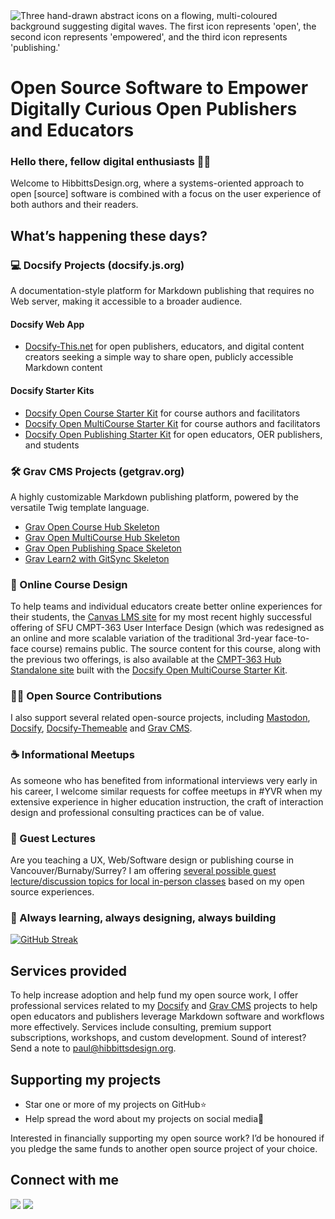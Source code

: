 <img src="https://github.com/user-attachments/assets/885d5aec-3a0f-40d6-bd52-55371dd4c1d7" alt="Three hand-drawn abstract icons on a flowing, multi-coloured background suggesting digital waves. The first icon represents 'open', the second icon represents 'empowered', and the third icon represents 'publishing.'" title="Image created by Jason Toal of Same Page Studio">

<h1>Open Source Software to Empower Digitally Curious Open Publishers and&nbsp;Educators</h1> 

### Hello there, fellow digital enthusiasts 👋🏼

Welcome to HibbittsDesign.org, where a systems-oriented approach to open [source] software is combined with a focus on the user experience of both authors and their readers.

## What’s happening these days?
### 💻 Docsify Projects (docsify.js.org)
A documentation-style platform for Markdown publishing that requires no Web server, making it accessible to a broader audience.

#### Docsify Web App
- [Docsify-This.net](http://docsify-this.net/) for open publishers, educators, and digital content creators seeking a simple way to share open, publicly accessible Markdown content

#### Docsify Starter Kits
- [Docsify Open Course Starter Kit](https://github.com/hibbitts-design/docsify-open-course-starter-kit) for course authors and facilitators
- [Docsify Open MultiCourse Starter Kit](https://github.com/hibbitts-design/docsify-open-multicourse-starter-kit) for course authors and facilitators
- [Docsify Open Publishing Starter Kit](https://github.com/hibbitts-design/docsify-open-publishing-starter-kit) for open educators, OER publishers, and students

### 🛠 Grav CMS Projects (getgrav.org)
A highly customizable Markdown publishing platform, powered by the versatile Twig template language.

- [Grav Open Course Hub Skeleton](https://github.com/hibbitts-design/grav-skeleton-course-hub)
- [Grav Open MultiCourse Hub Skeleton](https://github.com/hibbitts-design/grav-skeleton-multicourse-hub)
- [Grav Open Publishing Space Skeleton](https://github.com/hibbitts-design/grav-skeleton-open-publishing-space)
- [Grav Learn2 with GitSync Skeleton](https://github.com/hibbitts-design/grav-skeleton-learn2-with-git-sync)

### 🛟 Online Course Design

To help teams and individual educators create better online experiences for their students, the [Canvas LMS site](https://canvas.sfu.ca/courses/69678) for my most recent highly successful offering of SFU CMPT-363 User Interface Design (which was redesigned as an online and more scalable variation of the traditional 3rd-year face-to-face course) remains public. The source content for this course, along with the previous two offerings, is also available at the [CMPT-363 Hub Standalone site](https://paulhibbitts.github.io/cmpt-363) built with the [Docsify Open MultiCourse Starter Kit](https://github.com/hibbitts-design/docsify-open-multicourse-starter-kit).

### 🙏🏼 Open Source Contributions

I also support several related open-source projects, including [Mastodon](https://www.patreon.com/mastodon), [Docsify](https://opencollective.com/docsify), [Docsify-Themeable](https://github.com/sponsors/jhildenbiddle) and [Grav CMS](https://opencollective.com/grav).

### ☕️ Informational Meetups

As someone who has benefited from informational interviews very early in his career, I welcome similar requests for coffee meetups in #YVR when my extensive experience in higher education instruction, the craft of interaction design and professional consulting practices can be of value.

### 💼 Guest Lectures

Are you teaching a UX, Web/Software design or publishing course in Vancouver/Burnaby/Surrey? I am offering [several possible guest lecture/discussion topics for local in-person classes](https://www.linkedin.com/posts/paulhibbitts_are-you-teaching-a-ux-websoftware-design-activity-7097259423617712129-AtVi) based on my open source experiences.

### 🌱 Always learning, always designing, always building

[![GitHub Streak](https://streak-stats.demolab.com/?user=paulhibbitts)](https://git.io/streak-stats)

## Services provided
To help increase adoption and help fund my open source work, I offer professional services related to my [Docsify](https://docsify.js.org/#/) and [Grav CMS](https://getgrav.org/) projects to help open educators and publishers leverage Markdown software and workflows more effectively. Services include consulting, premium support subscriptions, workshops, and custom development. Sound of interest? Send a note to [paul@hibbittsdesign.org](mailto:paul@hibbittsdesign.org).

## Supporting my projects

* Star one or more of my projects on GitHub⭐️
* Help spread the word about my projects on social media📢

Interested in financially supporting my open source work? I’d be honoured if you pledge the same funds to another open source project of your choice.

## Connect with me

<div style="margin-top: 14px;></div>
  <table style="border-collapse: collapse; border: none;">
  <tr>
    <td>
      <a href="https://mastodon.social/@hibbittsdesign"><img src="https://img.shields.io/static/v1?label=Mastodon&message=hibbittsdesign&color=blue&style=for-the-badge&logo=mastodon&logoColor=white" /></a>
    </td>
    <td>
      <a href="https://ca.linkedin.com/in/paulhibbitts/"><img src="https://img.shields.io/static/v1?label=LinkedIn&message=Paul%20Hibbitts&color=0072b1&style=for-the-badge&logo=linkedin&logoColor=white" /></a>
    </td>
 </tr>
</table>
